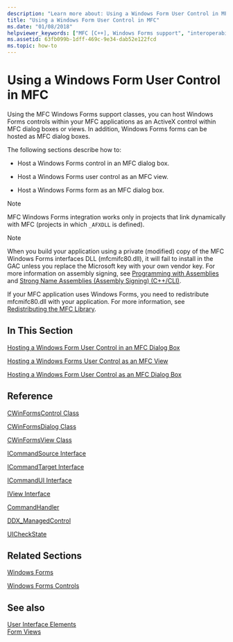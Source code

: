 ```yaml
---
description: "Learn more about: Using a Windows Form User Control in MFC"
title: "Using a Windows Form User Control in MFC"
ms.date: "01/08/2018"
helpviewer_keywords: ["MFC [C++], Windows Forms support", "interoperability [C++], Windows Forms in MFC", "interoperability [C++], MFC", "interop [C++], Windows Forms in MFC", "interop [C++], MFC", "Windows Forms [C++], MFC support"]
ms.assetid: 63fb099b-1dff-469c-9e34-dab52e122fcd
ms.topic: how-to
---
```

# Using a Windows Form User Control in MFC

Using the MFC Windows Forms support classes, you can host Windows Forms controls within your MFC applications as an ActiveX control within MFC dialog boxes or views. In addition, Windows Forms forms can be hosted as MFC dialog boxes.

The following sections describe how to:

- Host a Windows Forms control in an MFC dialog box.

- Host a Windows Forms user control as an MFC view.

- Host a Windows Forms form as an MFC dialog box.

> [!NOTE]
> MFC Windows Forms integration works only in projects that link dynamically with MFC (projects in which `_AFXDLL` is defined).

> [!NOTE]
> When you build your application using a private (modified) copy of the MFC Windows Forms interfaces DLL (mfcmifc80.dll), it will fail to install in the GAC unless you replace the Microsoft key with your own vendor key. For more information on assembly signing, see [Programming with Assemblies](/dotnet/framework/app-domains/programming-with-assemblies) and [Strong Name Assemblies (Assembly Signing) (C++/CLI)](../dotnet/strong-name-assemblies-assembly-signing-cpp-cli.md).

If your MFC application uses Windows Forms, you need to redistribute mfcmifc80.dll with your application. For more information, see [Redistributing the MFC Library](../windows/redistributing-the-mfc-library.md).

## In This Section

[Hosting a Windows Form User Control in an MFC Dialog Box](../dotnet/hosting-a-windows-form-user-control-in-an-mfc-dialog-box.md)

[Hosting a Windows Forms User Control as an MFC View](../dotnet/hosting-a-windows-forms-user-control-as-an-mfc-view.md)

[Hosting a Windows Form User Control as an MFC Dialog Box](../dotnet/hosting-a-windows-form-user-control-as-an-mfc-dialog-box.md)

## Reference

[CWinFormsControl Class](../mfc/reference/cwinformscontrol-class.md)

[CWinFormsDialog Class](../mfc/reference/cwinformsdialog-class.md)

[CWinFormsView Class](../mfc/reference/cwinformsview-class.md)

[ICommandSource Interface](../mfc/reference/icommandsource-interface.md)

[ICommandTarget Interface](../mfc/reference/icommandtarget-interface.md)

[ICommandUI Interface](../mfc/reference/icommandui-interface.md)

[IView Interface](../mfc/reference/iview-interface.md)

[CommandHandler](../atl/commandhandler.md)

[DDX_ManagedControl](../mfc/reference/standard-dialog-data-exchange-routines.md#ddx_managedcontrol)

[UICheckState](../mfc/reference/uicheckstate-enumeration.md)

## Related Sections

[Windows Forms](/dotnet/framework/winforms/index)

[Windows Forms Controls](/dotnet/framework/winforms/controls/index)

## See also

[User Interface Elements](../mfc/user-interface-elements-mfc.md)<br/>
[Form Views](../mfc/form-views-mfc.md)
